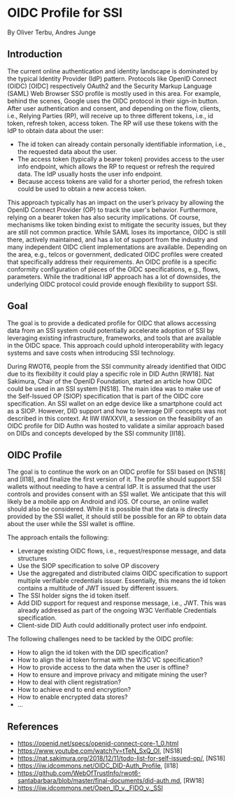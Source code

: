 # OIDC Profile for SSI
By Oliver Terbu, Andres Junge

## Introduction
The current online authentication and identity landscape is dominated by the typical Identity Provider (IdP) pattern. Protocols like OpenID Connect (OIDC) [OIDC] respectively OAuth2 and the Security Markup Language (SAML) Web Browser SSO profile is mostly used in this area. For example, behind the scenes, Google uses the OIDC protocol in their sign-in button. After user authentication and consent, and depending on the flow, clients, i.e., Relying Parties (RP), will receive up to three different tokens, i.e., id token, refresh token, access token. The RP will use these tokens with the IdP to obtain data about the user:

- The id token can already contain personally identifiable information, i.e., the requested data about the user.
- The access token (typically a bearer token) provides access to the user info endpoint, which allows the RP to request or refresh the required data. The IdP usually hosts the user info endpoint.
- Because access tokens are valid for a shorter period, the refresh token could be used to obtain a new access token.

This approach typically has an impact on the user’s privacy by allowing the OpenID Connect Provider (OP) to track the user's behavior. Furthermore, relying on a bearer token has also security implications. Of course, mechanisms like token binding exist to mitigate the security issues, but they are still not common practice. While SAML loses its importance, OIDC is still there, actively maintained, and has a lot of support from the industry and many independent OIDC client implementations are available. Depending on the area, e.g., telcos or government, dedicated OIDC profiles were created that specifically address their requirements. An OIDC profile is a specific conformity configuration of pieces of the OIDC specifications, e.g., flows, parameters. While the traditional IdP approach has a lot of downsides, the underlying  OIDC protocol could provide enough flexibility to support SSI.

## Goal
The goal is to provide a dedicated profile for OIDC that allows accessing data from an SSI system could potentially accelerate adoption of SSI by leveraging existing infrastructure, frameworks, and tools that are available in the OIDC space. This approach could uphold interoperability with legacy systems and save costs when introducing SSI technology. 

During RWOT6, people from the SSI community already identified that OIDC due to its flexibility it could play a specific role in DID Authn [RW18]. Nat Sakimura, Chair of the OpenID Foundation, started an article how OIDC could be used in an SSI system [NS18]. The main idea was to make use of the Self-Issued OP (SIOP) specification that is part of the OIDC core specification. An SSI wallet on an edge device like a smartphone could act as a SIOP. However, DID support and how to leverage DIF concepts was not described in this context. At IIW IIWXXVII, a session on the feasibility of an OIDC profile for DID Authn was hosted to validate a similar approach based on DIDs and concepts developed by the SSI community [II18]. 

## OIDC Profile
The goal is to continue the work on an OIDC profile for SSI based on [NS18] and [II18], and finalize the first version of it. The profile should support SSI wallets without needing to have a central IdP. It is assumed that the user controls and provides consent with an SSI wallet.  We anticipate that this will likely be a mobile app on Android and iOS. Of course, an online wallet should also be considered. While it is possible that the data is directly provided by the SSI wallet, it should still be possible for an RP to obtain data about the user while the SSI wallet is offline.  

The approach entails the following:
- Leverage existing OIDC flows, i.e., request/response message, and data structures
- Use the SIOP specification to solve OP discovery
- Use the aggregated and distributed claims OIDC specification to support multiple verifiable credentials issuer. Essentially, this means the id token contains a multitude of JWT issued by different issuers.
- The SSI holder signs the id token itself.
- Add DID support for request and response message, i.e., JWT. This was already addressed as part of the ongoing W3C Verifiable Credentials specification.
- Client-side DID Auth could additionally protect user info endpoint. 

The following challenges need to be tackled by the OIDC profile:
- How to align the id token with the DID specification?
- How to align the id token format with the W3C VC specification?
- How to provide access to the data when the user is offline?
- How to ensure and improve privacy and mitigate mining the user?
- How to deal with client registration?
- How to achieve end to end encryption?
- How to enable encrypted data stores?
- ...

## References
* https://openid.net/specs/openid-connect-core-1_0.html
* https://www.youtube.com/watch?v=tTeN_SxQ_OI, [NS18]
* https://nat.sakimura.org/2018/12/11/todo-list-for-self-issued-op/, [NS18]
* https://iiw.idcommons.net/OIDC_DID-Auth_Profile, [II18]
* https://github.com/WebOfTrustInfo/rwot6-santabarbara/blob/master/final-documents/did-auth.md, [RW18]
* https://iiw.idcommons.net/Open_ID_v._FIDO_v._SSI

